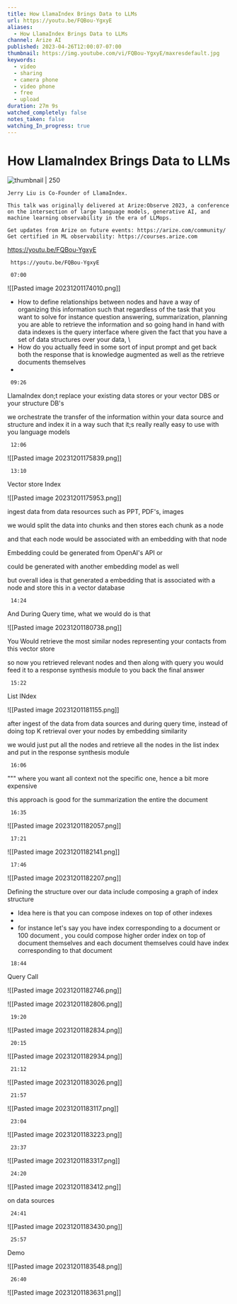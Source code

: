 ```yaml
---
title: How LlamaIndex Brings Data to LLMs
url: https://youtu.be/FQBou-YgxyE
aliases:
  - How LlamaIndex Brings Data to LLMs
channel: Arize AI
published: 2023-04-26T12:00:07-07:00
thumbnail: https://img.youtube.com/vi/FQBou-YgxyE/maxresdefault.jpg
keywords:
  - video
  - sharing
  - camera phone
  - video phone
  - free
  - upload
duration: 27m 9s
watched_completely: false
notes_taken: false
watching_In_progress: true
---
```



# How LlamaIndex Brings Data to LLMs



![thumbnail | 250](https://img.youtube.com/vi/FQBou-YgxyE/maxresdefault.jpg)



```
Jerry Liu is Co-Founder of LlamaIndex. 

This talk was originally delivered at Arize:Observe 2023, a conference on the intersection of large language models, generative AI, and machine learning observability in the era of LLMops. 

Get updates from Arize on future events: https://arize.com/community/
Get certified in ML observability: https://courses.arize.com
```




https://youtu.be/FQBou-YgxyE



```timestamp-url 
 https://youtu.be/FQBou-YgxyE
 ```






```timestamp 
 07:00
 ```
![[Pasted image 20231201174010.png]]



- How to define relationships between nodes and have a way of organizing this information such that regardless of the task that you want to solve for instance question answering, summarization, planning you are able to retrieve the information and so going hand in hand with data indexes is the query interface where given the fact that you have a set of data structures over your data, \
- How do you actually feed in some sort of input prompt and get back both the response that is knowledge augmented as well as the retrieve documents themselves 
- 

```timestamp 
 09:26
 ```

LlamaIndex don;t replace your existing data stores or your vector DBS or your structure DB's

we orchestrate the transfer of the information within 
your data source and structure and index it in a way such that it;s really really easy to use with you language models

```timestamp 
 12:06
 ```

![[Pasted image 20231201175839.png]]

```timestamp 
 13:10
 ```

Vector store Index

![[Pasted image 20231201175953.png]]


ingest data from data resources such as PPT, PDF's, images

we would split the data into chunks and then stores each chunk as a node 

and that each node would be associated with an embedding with that node

Embedding could be generated from OpenAI's API or

could be generated with another embedding model as well 


but overall idea is that generated a embedding that is associated with a node and store this in a vector database

```timestamp 
 14:24
 ```

And During Query time, what we would do is that 

![[Pasted image 20231201180738.png]]



You Would retrieve the most similar nodes representing your contacts from this vector store


so now you retrieved relevant nodes and then along with query you would feed it to a response synthesis module to you back the final answer





```timestamp 
 15:22
 ```

List INdex

![[Pasted image 20231201181155.png]]

after ingest of the data from data sources and during query time, instead of doing top K retrieval over your nodes by embedding similarity   

we would just put all the nodes and retrieve all the nodes in the list index and put in the response synthesis module 

```timestamp 
 16:06
 ```

""" where you want all context not the specific one, hence a bit more expensive  

this approach is good for the summarization the entire the document  

```timestamp 
 16:35
 ```

![[Pasted image 20231201182057.png]]


```timestamp 
 17:21
 ```

![[Pasted image 20231201182141.png]]


```timestamp 
 17:46
 ```

![[Pasted image 20231201182207.png]]



Defining the structure over our data include composing a graph of index structure 


- Idea here is that you can compose indexes on top of other indexes 
- 
- for instance let's say you have index corresponding to a document  or 100 document , you could compose higher order index on top of document themselves and each document themselves could have index corresponding to that document


```timestamp 
 18:44
 ```

Query Call

![[Pasted image 20231201182746.png]]

![[Pasted image 20231201182806.png]]

```timestamp 
 19:20
 ```


![[Pasted image 20231201182834.png]]


```timestamp 
 20:15
 ```

![[Pasted image 20231201182934.png]]


```timestamp 
 21:12
 ```

![[Pasted image 20231201183026.png]]


```timestamp 
 21:57
 ```

![[Pasted image 20231201183117.png]]


```timestamp 
 23:04
 ```

![[Pasted image 20231201183223.png]]


```timestamp 
 23:37
 ```

![[Pasted image 20231201183317.png]]


```timestamp 
 24:20
 ```

![[Pasted image 20231201183412.png]]

on data sources 


```timestamp 
 24:41
 ```

![[Pasted image 20231201183430.png]]



```timestamp 
 25:57
 ```

Demo

![[Pasted image 20231201183548.png]]


```timestamp 
 26:40
 ```


![[Pasted image 20231201183631.png]]


